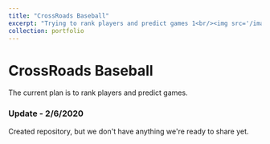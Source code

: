 ```yaml
---
title: "CrossRoads Baseball"
excerpt: "Trying to rank players and predict games 1<br/><img src='/images/shutterstock_1396037-1-684x513.jpg'>"
collection: portfolio
---
```


# CrossRoads Baseball
The current plan is to rank players and predict games.

### Update - 2/6/2020
Created repository, but we don't have anything we're ready to share yet.
